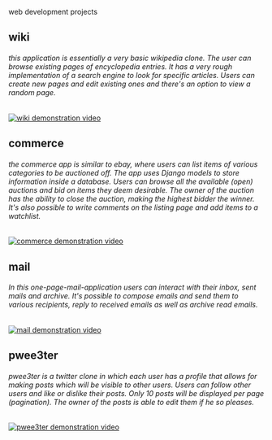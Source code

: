 web development projects

## wiki

###### this application is essentially a very basic wikipedia clone. The user can browse existing pages of encyclopedia entries. It has a very rough implementation of a search engine to look for specific articles. Users can create new pages and edit existing ones and there's an option to view a random page.


[![wiki demonstration video](https://img.youtube.com/vi/xmjftXjjxC0/default.jpg)](https://www.youtube.com/watch?v=xmjftXjjxC0)

## commerce

###### the commerce app is similar to ebay, where users can list items of various categories to be auctioned off. The app uses Django models to store information inside a database. Users can browse all the available (open) auctions and bid on items they deem desirable. The owner of the auction has the ability to close the auction, making the highest bidder the winner. It's also possible to write comments on the listing page and add items to  a watchlist.

[![commerce demonstration video](https://img.youtube.com/vi/W1ZvzmVhEsU/default.jpg)](https://www.youtube.com/watch?v=W1ZvzmVhEsU)

## mail

###### In this one-page-mail-application users can interact with their inbox, sent mails and archive. It's possible to compose emails and send them to various recipients, reply to received emails as well as archive read emails.

[![mail demonstration video](https://img.youtube.com/vi/r09U2Rb_CRQ/default.jpg)](https://www.youtube.com/watch?v=r09U2Rb_CRQ)

## pwee3ter

###### pwee3ter is a twitter clone in which each user has a profile that allows for making posts which will be visible to other users. Users can follow other users and like or dislike their posts. Only 10 posts will be displayed per page (pagination). The owner of the posts is able to edit them if he so pleases.

[![pwee3ter demonstration video](https://img.youtube.com/vi/Ovrx9iZmqio/default.jpg)](https://www.youtube.com/watch?v=Ovrx9iZmqio)
